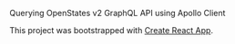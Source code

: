 Querying OpenStates v2 GraphQL API using Apollo Client

This project was bootstrapped with [Create React App](https://github.com/facebook/create-react-app).
